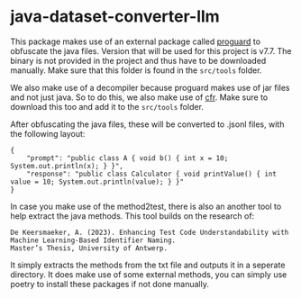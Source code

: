 # java-dataset-converter-llm

This package makes use of an external package called [proguard](https://github.com/Guardsquare/proguard?tab=readme-ov-file#-license) to obfuscate the java files.
Version that will be used for this project is v7.7. The binary is not provided in the project and thus have to be downloaded manually. Make sure that this folder is found in the `src/tools` folder.

We also make use of a decompiler because proguard makes use of jar files and not just java. So to do this, we also make use of [cfr](https://www.benf.org/other/cfr/). Make sure to download this too and add it to the `src/tools` folder.

After obfuscating the java files, these will be converted to .jsonl files, with the following layout:

```jsonl
{
    "prompt": "public class A { void b() { int x = 10; System.out.println(x); } }",
    "response": "public class Calculator { void printValue() { int value = 10; System.out.println(value); } }"
}
```

In case you make use of the method2test, there is also an another tool to help extract the java methods.
This tool builds on the research of:

```
De Keersmaeker, A. (2023). Enhancing Test Code Understandability with Machine Learning-Based Identifier Naming.
Master’s Thesis, University of Antwerp.
```

It simply extracts the methods from the txt file and outputs it in a seperate directory. It does make use of some external methods, you can simply use poetry to install these packages if not done manually. 
